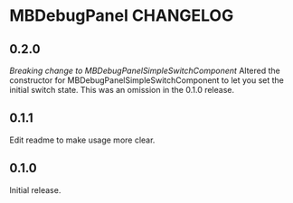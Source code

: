 # MBDebugPanel CHANGELOG

## 0.2.0

*Breaking change to MBDebugPanelSimpleSwitchComponent*
Altered the constructor for MBDebugPanelSimpleSwitchComponent to let you
set the initial switch state. This was an omission in the 0.1.0 release.

## 0.1.1

Edit readme to make usage more clear.

## 0.1.0

Initial release.
